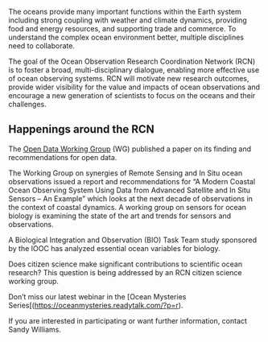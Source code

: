 The oceans provide many important functions within the Earth system including strong coupling with weather and climate dynamics, 
providing food and energy resources, and supporting trade and commerce. 
To understand the complex ocean environment better, multiple disciplines need to collaborate.

The goal of the Ocean Observation Research Coordination Network (RCN) is to foster a broad, multi-disciplinary dialogue, 
enabling more effective use of ocean observing systems. 
RCN will motivate new research outcomes, provide wider visibility for the value and impacts of ocean observations and encourage a new generation of scientists 
to focus on the oceans and their challenges.


## Happenings around the RCN

The [Open Data Working Group](http://site.ieee.org/oceanrcn/working-groups/open-data-wg/) (WG) published a paper on its finding and recommendations for open data.

The Working Group on synergies of Remote Sensing and In Situ ocean observations issued a report and recommendations for “A Modern Coastal Ocean Observing System Using Data from Advanced Satellite and In Situ Sensors – An Example” which looks at the next decade of observations in the context of coastal dynamics. A working group on sensors for ocean biology is examining the state of the art and trends for sensors and observations.

A Biological Integration and Observation (BIO) Task Team study sponsored by the IOOC has analyzed essential ocean variables for biology.

Does citizen science make significant contributions to scientific ocean research? This question is being addressed by an RCN citizen science working group.

Don’t miss our latest webinar in the [Ocean Mysteries Series[(https://oceanmysteries.readytalk.com/?p=r).

If you are interested in participating or want further information, contact Sandy Williams.
